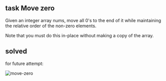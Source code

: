 ## task  Move zero

Given an integer array nums, move all 0's to the end of it while maintaining the relative order of the non-zero elements.

Note that you must do this in-place without making a copy of the array.


## solved
for future attempt:

![move-zero](https://user-images.githubusercontent.com/62597552/166097069-d86c9f7f-17ac-480b-bc4e-a69fd4dbc44a.png)

